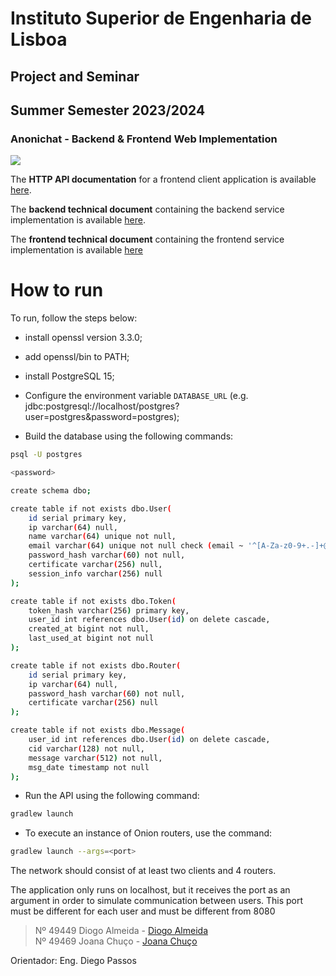 # Instituto Superior de Engenharia de Lisboa
## **Project and Seminar**
## Summer Semester 2023/2024

### Anonichat - Backend & Frontend Web Implementation

<img src="https://skillicons.dev/icons?i=kotlin,java,spring,postgresql"/>

<br>

The **HTTP API documentation** for a frontend client application is available [here](https://github.com/2BrainsProjects/PS/blob/main/docs/README.md).

The **backend technical document** containing the backend service implementation is available [here](https://github.com/2BrainsProjects/PS/blob/main/code/Api/README.md).

The **frontend technical document** containing the frontend service implementation is available [here](https://github.com/2BrainsProjects/PS/blob/main/code/OnionRouter/OnionRouter/README.md)

# How to run

To run, follow the steps below:
* install openssl version 3.3.0;
* add openssl/bin to PATH;
* install PostgreSQL 15;
* Configure the environment variable `DATABASE_URL` (e.g. jdbc:postgresql://localhost/postgres?user=postgres&password=postgres);

* Build the database using the following commands:
```sh
psql -U postgres

<password>

create schema dbo;

create table if not exists dbo.User(
    id serial primary key,
    ip varchar(64) null,
    name varchar(64) unique not null,
    email varchar(64) unique not null check (email ~ '^[A-Za-z0-9+.-]+@(.+)$'),
    password_hash varchar(60) not null,
    certificate varchar(256) null,
    session_info varchar(256) null
);

create table if not exists dbo.Token(
    token_hash varchar(256) primary key,
    user_id int references dbo.User(id) on delete cascade,
    created_at bigint not null,
    last_used_at bigint not null
);

create table if not exists dbo.Router(
    id serial primary key,
    ip varchar(64) null,
    password_hash varchar(60) not null,
    certificate varchar(256) null
);

create table if not exists dbo.Message(
    user_id int references dbo.User(id) on delete cascade,
    cid varchar(128) not null,
    message varchar(512) not null,
    msg_date timestamp not null
);

```

* Run the API using the following command:
```sh 
gradlew launch
```

* To execute an instance of Onion routers, use the command:
```sh
gradlew launch --args=<port>
```

The network should consist of at least two clients and 4 routers.

The application only runs on localhost, but it receives the port as an argument in order to simulate communication between users.
This port must be different for each user and must be different from 8080


> Nº 49449 Diogo Almeida - [Diogo Almeida](https://github.com/wartuga) \
> Nº 49469 Joana Chuço - [Joana Chuço](https://github.com/49469)

Orientador: Eng. Diego Passos
